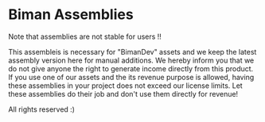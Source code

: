 # Biman Assemblies

Note that assemblies are not stable for users !!

This assembleis is necessary for "BimanDev" assets and we keep the latest assembly version here for manual additions. We hereby inform you that we do not give anyone the right to generate income directly from this product. If you use one of our assets and the its revenue purpose is allowed, having these assemblies in your project does not exceed our license limits. Let these assemblies do their job and don't use them directly for revenue!

All rights reserved :)
